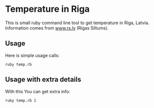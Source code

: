 Temperature in Riga
====================

This is small ruby command line tool to get temperature in Riga, Latvia. Information comes from www.rs.lv (Rigas Siltums).

Usage
---------------------

Here is simple usage calls:

    ruby temp.rb

Usage with extra details
---------------------

With this You can get extra info:

    ruby temp.rb 1